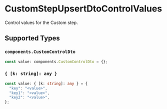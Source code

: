 # CustomStepUpsertDtoControlValues

Control values for the Custom step.


## Supported Types

### `components.CustomControlDto`

```typescript
const value: components.CustomControlDto = {};
```

### `{ [k: string]: any }`

```typescript
const value: { [k: string]: any } = {
  "key": "<value>",
  "key1": "<value>",
  "key2": "<value>",
};
```

